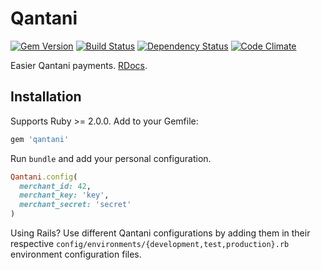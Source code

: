 # Qantani
[![Gem Version](https://badge.fury.io/rb/qantani.png)][gem]
[![Build
Status](https://secure.travis-ci.org/pepijn/qantani.png?branch=master)](https://travis-ci.org/pepijn/qantani)
[![Dependency
Status](https://gemnasium.com/pepijn/qantani.png)](https://gemnasium.com/pepijn/qantani)
[![Code
Climate](https://codeclimate.com/github/pepijn/qantani.png)](https://codeclimate.com/github/pepijn/qantani)

Easier Qantani payments.
[RDocs](http://rdoc.info/projects/pepijn/qantani).

[gem]: https://rubygems.org/gems/qantani

Installation
------------

Supports Ruby >= 2.0.0. Add to your Gemfile:

```ruby
gem 'qantani'
```

Run `bundle` and add your personal configuration.

```ruby
Qantani.config(
  merchant_id: 42,
  merchant_key: 'key',
  merchant_secret: 'secret'
)
```

Using Rails? Use different Qantani configurations by adding them in their respective `config/environments/{development,test,production}.rb` environment configuration files.

